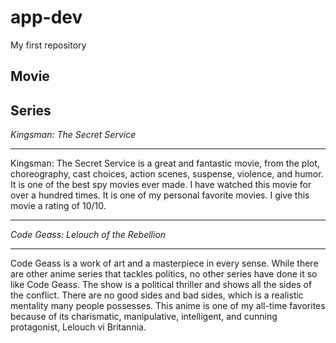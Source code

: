 # app-dev
My first repository
## Movie
## Series
*Kingsman: The Secret Service*
______________________________________________________________________
Kingsman: The Secret Service is a great and fantastic movie, from the plot, choreography, cast choices, action scenes, suspense, violence, and humor. It is one of
the best spy movies ever made. I have watched this movie for over a hundred times. It is one of my personal favorite movies. I give this movie a rating of 10/10.
______________________________________________________________________
*Code Geass: Lelouch of the Rebellion*
______________________________________________________________________
Code Geass is a work of art and a masterpiece in every sense. While there are other anime series that tackles politics, no other series have done it so like Code
Geass. The show is a political thriller and shows all the sides of the conflict. There are no good sides and bad sides, which is a realistic mentality many people
possesses. This anime is one of my all-time favorites because of its charismatic, manipulative, intelligent, and cunning protagonist, Lelouch vi Britannia.
